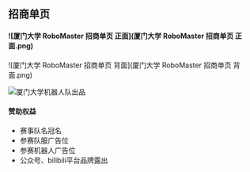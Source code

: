 ## 招商单页

#### ![厦门大学 RoboMaster 招商单页 正面](厦门大学 RoboMaster 招商单页 正面.png)

![厦门大学 RoboMaster 招商单页 背面](厦门大学 RoboMaster 招商单页 背面.png)

![厦门大学机器人队出品](厦门大学机器人队出品.gif)

#### 赞助权益

- 赛事队名冠名
- 参赛队服广告位
- 参赛机器人广告位
- 公众号、bilibili平台品牌露出





